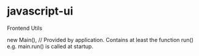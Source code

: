 # javascript-ui
Frontend Utils

new Main(), // Provided by application. Contains at least the function run()
e.g. main.run() is called at startup.
